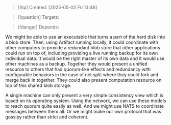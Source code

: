 
>[!tip] Created: [2025-05-02 Fri 13:46]

>[!question] Targets: 

>[!danger] Depends: 

We might be able to use an executable that turns a part of the hard disk into a blob store. Then, using Artifact running locally, it could coordinate with other computers to provide a redundant blob store that other applications could run on top of, including providing a live running backup for its own individual data. It would be the right master of its own data and it would use other machines as a backup. Together they would present a unified resource to others that had quorum-like effects and redundancy with configurable behaviors in the case of net split where they could fork and merge back in together. They could also present computation resource on top of this shared blob storage. 

A single machine can only present a very simple consistency view which is based on its operating system. Using the network, we can use these models to reach quorum quite easily as well. And we might use NATS to coordinate messages between them all. Or we might make our own protocol that was gossipy rather than strict and coherent. 